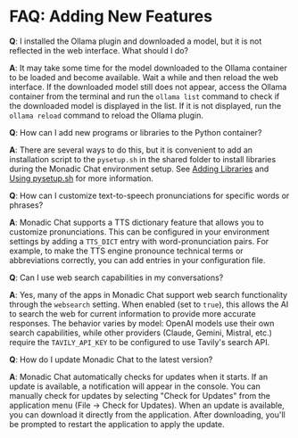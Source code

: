 # FAQ: Adding New Features

**Q**: I installed the Ollama plugin and downloaded a model, but it is not reflected in the web interface. What should I do?

**A**: It may take some time for the model downloaded to the Ollama container to be loaded and become available. Wait a while and then reload the web interface. If the downloaded model still does not appear, access the Ollama container from the terminal and run the `ollama list` command to check if the downloaded model is displayed in the list. If it is not displayed, run the `ollama reload` command to reload the Ollama plugin.

**Q**: How can I add new programs or libraries to the Python container?

**A**: There are several ways to do this, but it is convenient to add an installation script to the `pysetup.sh` in the shared folder to install libraries during the Monadic Chat environment setup. See [Adding Libraries](../docker-integration/python-container.md#adding-programs-and-libraries) and [Using pysetup.sh](../docker-integration/python-container.md#usage-of-pysetupsh) for more information.

**Q**: How can I customize text-to-speech pronunciations for specific words or phrases?

**A**: Monadic Chat supports a TTS dictionary feature that allows you to customize pronunciations. This can be configured in your environment settings by adding a `TTS_DICT` entry with word-pronunciation pairs. For example, to make the TTS engine pronounce technical terms or abbreviations correctly, you can add entries in your configuration file.

**Q**: Can I use web search capabilities in my conversations?

**A**: Yes, many of the apps in Monadic Chat support web search functionality through the `websearch` setting. When enabled (set to `true`), this allows the AI to search the web for current information to provide more accurate responses. The behavior varies by model: OpenAI models use their own search capabilities, while other providers (Claude, Gemini, Mistral, etc.) require the `TAVILY_API_KEY` to be configured to use Tavily's search API.

**Q**: How do I update Monadic Chat to the latest version?

**A**: Monadic Chat automatically checks for updates when it starts. If an update is available, a notification will appear in the console. You can manually check for updates by selecting "Check for Updates" from the application menu (File → Check for Updates). When an update is available, you can download it directly from the application. After downloading, you'll be prompted to restart the application to apply the update.
